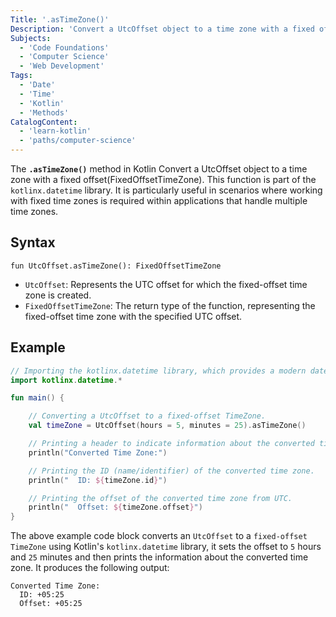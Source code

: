 ```yaml
---
Title: '.asTimeZone()'
Description: 'Convert a UtcOffset object to a time zone with a fixed offset.'
Subjects:
  - 'Code Foundations'
  - 'Computer Science'
  - 'Web Development'
Tags:
  - 'Date'
  - 'Time'
  - 'Kotlin'
  - 'Methods'
CatalogContent:
  - 'learn-kotlin'
  - 'paths/computer-science'
---
```


The **`.asTimeZone()`** method in Kotlin Convert a UtcOffset object to a time zone with a fixed offset(FixedOffsetTimeZone). This function is part of the `kotlinx.datetime` library. It is particularly useful in scenarios where working with fixed time zones is required within applications that handle multiple time zones.

## Syntax

```psuedo
fun UtcOffset.asTimeZone(): FixedOffsetTimeZone
```

- `UtcOffset`: Represents the UTC offset for which the fixed-offset time zone is created.
- `FixedOffsetTimeZone`: The return type of the function, representing the fixed-offset time zone with the specified UTC offset.

## Example

```kotlin
// Importing the kotlinx.datetime library, which provides a modern date and time API for Kotlin.
import kotlinx.datetime.*

fun main() {

    // Converting a UtcOffset to a fixed-offset TimeZone.
    val timeZone = UtcOffset(hours = 5, minutes = 25).asTimeZone()

    // Printing a header to indicate information about the converted time zone will follow.
    println("Converted Time Zone:")

    // Printing the ID (name/identifier) of the converted time zone.
    println("  ID: ${timeZone.id}")

    // Printing the offset of the converted time zone from UTC.
    println("  Offset: ${timeZone.offset}")
}
```

The above example code block converts an `UtcOffset` to a `fixed-offset TimeZone` using Kotlin's `kotlinx.datetime` library, it sets the offset to `5` hours and `25` minutes and then prints the information about the converted time zone. It produces the following output:

```shell
Converted Time Zone:
  ID: +05:25
  Offset: +05:25
```

